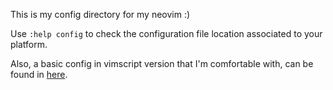 This is my config directory for my neovim :)

Use `:help config` to check the configuration file location
associated to your platform.

Also, a basic config in vimscript version that I'm comfortable with,
can be found in [here](./init.vim.backup).
